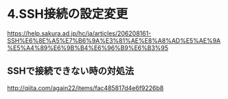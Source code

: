 # 4.SSH接続の設定変更
https://help.sakura.ad.jp/hc/ja/articles/206208161-SSH%E6%8E%A5%E7%B6%9A%E3%81%AE%E8%A8%AD%E5%AE%9A%E5%A4%89%E6%9B%B4%E6%96%B9%E6%B3%95

## SSHで接続できない時の対処法
http://qiita.com/again22/items/fac485817d4e6f9226b8







